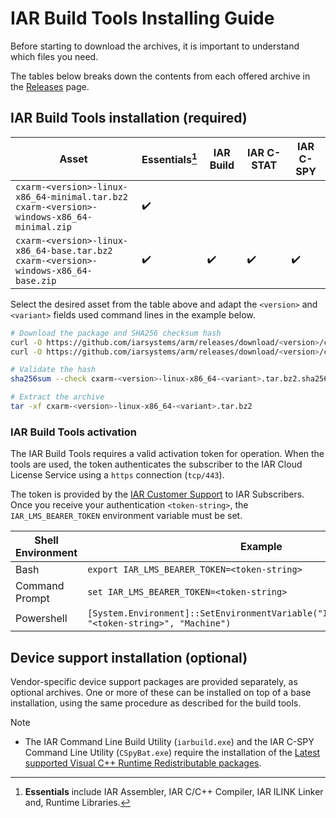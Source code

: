 # IAR Build Tools Installing Guide

Before starting to download the archives, it is important to understand which files you need.

The tables below breaks down the contents from each offered archive in the [Releases](https://github.com/iarsystems/arm/releases/latest) page.


## IAR Build Tools installation (required)

| Asset | Essentials[^1] | IAR Build | IAR C-STAT | IAR C-SPY
| - | - | - | - | -
| `cxarm-<version>-linux-x86_64-minimal.tar.bz2`<br>`cxarm-<version>-windows-x86_64-minimal.zip` | :heavy_check_mark:
| `cxarm-<version>-linux-x86_64-base.tar.bz2`<br>`cxarm-<version>-windows-x86_64-base.zip` | :heavy_check_mark: | :heavy_check_mark: | :heavy_check_mark: | :heavy_check_mark:

Select the desired asset from the table above and adapt the `<version>` and `<variant>` fields used command lines in the example below.

```bash
# Download the package and SHA256 checksum hash
curl -O https://github.com/iarsystems/arm/releases/download/<version>/cxarm-<version>-linux-x86_64-<variant>.tar.bz2
curl -O https://github.com/iarsystems/arm/releases/download/<version>/cxarm-<version>-linux-x86_64-<variant>.tar.bz2.sha256
```

```bash
# Validate the hash
sha256sum --check cxarm-<version>-linux-x86_64-<variant>.tar.bz2.sha256
```

```bash
# Extract the archive
tar -xf cxarm-<version>-linux-x86_64-<variant>.tar.bz2
```

### IAR Build Tools activation
The IAR Build Tools requires a valid activation token for operation. When the tools are used, the token authenticates the subscriber to the IAR Cloud License Service using a `https` connection (`tcp/443`).

The token is provided by the [IAR Customer Support](https://iar.my.site.com/mypages/s/contactsupport) to IAR Subscribers. Once you receive your authentication `<token-string>`, the `IAR_LMS_BEARER_TOKEN` environment variable must be set.

| Shell Environment | Example
| - |  -
| Bash | ```export IAR_LMS_BEARER_TOKEN=<token-string>```
| Command Prompt | ```set IAR_LMS_BEARER_TOKEN=<token-string>```
| Powershell | ```[System.Environment]::SetEnvironmentVariable("IAR_LMS_BEARER_TOKEN", "<token-string>", "Machine")```

## Device support installation (optional)
Vendor-specific device support packages are provided separately, as optional archives. One or more of these can be installed on top of a base installation, using the same procedure as described for the build tools.

>[!NOTE]
>- The IAR Command Line Build Utility (`iarbuild.exe`) and the IAR C-SPY Command Line Utility (`CSpyBat.exe`) require the installation of the [Latest supported Visual C++ Runtime Redistributable packages](https://learn.microsoft.com/en-us/cpp/windows/latest-supported-vc-redist).

[^1]: __Essentials__ include IAR Assembler, IAR C/C++ Compiler, IAR ILINK Linker and, Runtime Libraries.